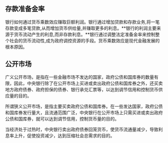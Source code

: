 ## 存款准备金率

银行如何通过货币乘数效应赚取巨额利润。银行通过增加贷款和存款业务,将一笔存款变成多笔贷款,从而增加货币供给量,并赚取更多的利息。**银行的利润主要来源于货币流动产生的利息,而非存款利息。**银行通过调整法定准备金率来控制整个社会的货币流动性,成为政府调控资源的手段。货币乘数效应是现代金融发展的根本原因。

## 公开市场

广义公开市场，是指在一些金融市场不发达的国家，政府公债和国库券的数量有限，因此，中央银行除了在公开市场上买进或卖出政府公债和国库券之外，还买卖地方政府债券、政府担保的债券、银行承兑汇票等，以达到调节信用和控制货币供应量的目的。

所谓狭义公开市场，是指主要买卖政府公债和国库券。在一些发达国家，政府公债和国库券发行量大，且流通范围广泛，中央银行在公开市场上只需买进或卖出政府公债和国库券，就可以达到调节信用，控制货币量的目的。

当经济处于过热时，中央银行卖出政府债券回笼货币，使货币流通量减少，导致利息率上升，促使投资减少，达到压缩社会总需求的目的。
